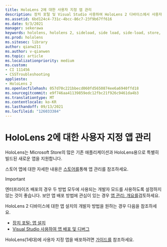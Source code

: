 ```yaml
---
title: HoloLens 2에 대한 사용자 지정 앱 관리
description: 장치 포털 및 Visual Studio 사용하여 HoloLens 2 디바이스에서 사용자 지정 홀로그램 앱을 설치, 제거 및 사이드로드하는 방법을 알아봅니다.
ms.assetid: 6bd124c4-731c-4bcc-86c7-23f9b67ff616
ms.date: 9/3/2021
manager: sekerawa
keywords: hololens, hololens 2, sideload, side load, side-load, store, uwp, app, install
ms.prod: hololens
ms.sitesec: library
author: qianw211
ms.author: v-qianwen
ms.topic: article
ms.localizationpriority: medium
ms.custom:
- CI 111456
- CSSTroubleshooting
appliesto:
- HoloLens 2
ms.openlocfilehash: 057d70c221bbecd060fd5650874ee6a6940ffd18
ms.sourcegitcommit: e9f746aa41139859edc12fbc21f926c9461da4b3
ms.translationtype: MT
ms.contentlocale: ko-KR
ms.lasthandoff: 09/13/2021
ms.locfileid: "126033384"
---
```

# <a name="manage-custom-apps-for-hololens-2"></a>HoloLens 2에 대한 사용자 지정 앱 관리

HoloLens는 Microsoft Store의 많은 기존 애플리케이션과 HoloLens용으로 특별히 빌드된 새로운 앱을 지원합니다. 

스토어 앱에 대한 자세한 내용은 [스토어를](holographic-store-apps.md)통해 앱 관리를 참조하세요.

> [!IMPORTANT]
> 엔터프라이즈 배포의 경우 두 방법 모두에 사용되는 개발자 모드를 사용하도록 설정하지 않는 것이 좋습니다. 보안 앱 배포 방법에 관심이 있는 경우 [앱 관리: 개요를](app-deploy-overview.md)검토하세요.

HoloLens 2 디바이스에 대한 앱 설치의 개발자 방법을 원하는 경우 다음을 참조하세요.

- [장치 포털: 앱 설치](/windows/mixed-reality/develop/platform-capabilities-and-apis/using-the-windows-device-portal#installing-an-app)
- [Visual Studio 사용하여 앱 배포 및 디버그](/windows/mixed-reality/develop/platform-capabilities-and-apis/using-visual-studio)

HoloLens(1세대)에 사용자 지정 앱을 배포하려면 [가이드를](holographic-custom-apps.md) 참조하세요.


